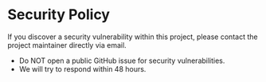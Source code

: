 # Security Policy

If you discover a security vulnerability within this project, please contact the project maintainer directly via email.

- Do NOT open a public GitHub issue for security vulnerabilities.
- We will try to respond within 48 hours.
